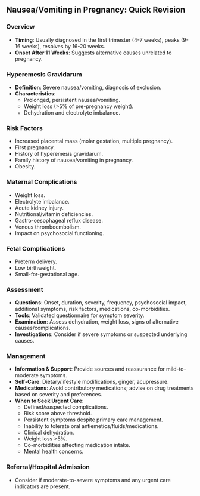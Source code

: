 ## Nausea/Vomiting in Pregnancy: Quick Revision

### Overview
- **Timing**: Usually diagnosed in the first trimester (4-7 weeks), peaks (9-16 weeks), resolves by 16-20 weeks.
- **Onset After 11 Weeks**: Suggests alternative causes unrelated to pregnancy.

### Hyperemesis Gravidarum
- **Definition**: Severe nausea/vomiting, diagnosis of exclusion.
- **Characteristics**:
  - Prolonged, persistent nausea/vomiting.
  - Weight loss (>5% of pre-pregnancy weight).
  - Dehydration and electrolyte imbalance.

### Risk Factors
- Increased placental mass (molar gestation, multiple pregnancy).
- First pregnancy.
- History of hyperemesis gravidarum.
- Family history of nausea/vomiting in pregnancy.
- Obesity.

### Maternal Complications
- Weight loss.
- Electrolyte imbalance.
- Acute kidney injury.
- Nutritional/vitamin deficiencies.
- Gastro-oesophageal reflux disease.
- Venous thromboembolism.
- Impact on psychosocial functioning.

### Fetal Complications
- Preterm delivery.
- Low birthweight.
- Small-for-gestational age.

### Assessment
- **Questions**: Onset, duration, severity, frequency, psychosocial impact, additional symptoms, risk factors, medications, co-morbidities.
- **Tools**: Validated questionnaire for symptom severity.
- **Examination**: Assess dehydration, weight loss, signs of alternative causes/complications.
- **Investigations**: Consider if severe symptoms or suspected underlying causes.

### Management
- **Information & Support**: Provide sources and reassurance for mild-to-moderate symptoms.
- **Self-Care**: Dietary/lifestyle modifications, ginger, acupressure.
- **Medications**: Avoid contributory medications; advise on drug treatments based on severity and preferences.
- **When to Seek Urgent Care**:
  - Defined/suspected complications.
  - Risk score above threshold.
  - Persistent symptoms despite primary care management.
  - Inability to tolerate oral antiemetics/fluids/medications.
  - Clinical dehydration.
  - Weight loss >5%.
  - Co-morbidities affecting medication intake.
  - Mental health concerns.

### Referral/Hospital Admission
- Consider if moderate-to-severe symptoms and any urgent care indicators are present.